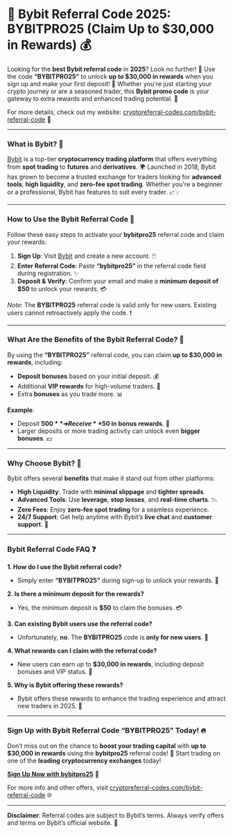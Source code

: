 # 🚀 Bybit Referral Code 2025: **BYBITPRO25** (Claim Up to $30,000 in Rewards) 💰

Looking for the **best Bybit referral code** in **2025**? Look no further! 🎉 Use the code **“BYBITPRO25”** to unlock **up to $30,000 in rewards** when you sign up and make your first deposit! 💸 Whether you're just starting your crypto journey or are a seasoned trader, this **Bybit promo code** is your gateway to extra rewards and enhanced trading potential. 🌟

For more details, check out my website: [cryptoreferral-codes.com/bybit-referral-code](https://cryptoreferral-codes.com/bybit-referral-code/) 🔗

---

### **What is Bybit?** 🤔  
[Bybit](https://partner.bybit.com/b/BYBITPRO25) is a top-tier **cryptocurrency trading platform** that offers everything from **spot trading** to **futures** and **derivatives**. 🌍 Launched in 2018, Bybit has grown to become a trusted exchange for traders looking for **advanced tools**, **high liquidity**, and **zero-fee spot trading**. Whether you're a beginner or a professional, Bybit has features to suit every trader. 📈💡

---

### **How to Use the Bybit Referral Code** 🔑  
Follow these easy steps to activate your **bybitpro25** referral code and claim your rewards:  
1. **Sign Up**: Visit [Bybit](https://partner.bybit.com/b/BYBITPRO25) and create a new account. 🖱️  
2. **Enter Referral Code**: Paste **“bybitpro25”** in the referral code field during registration. ✨  
3. **Deposit & Verify**: Confirm your email and make a **minimum deposit of $50** to unlock your rewards. 💳

*Note*: The **BYBITPRO25** referral code is valid only for new users. Existing users cannot retroactively apply the code. ❗

---

### **What Are the Benefits of the Bybit Referral Code?** 🎁  
By using the **“BYBITPRO25”** referral code, you can claim **up to $30,000 in rewards**, including:  
- **Deposit bonuses** based on your initial deposit. 💰  
- Additional **VIP rewards** for high-volume traders. 🏅  
- Extra **bonuses** as you trade more. 📊

**Example**:  
- Deposit **$500** ➔ Receive **$50 in bonus rewards**. 🎉  
- Larger deposits or more trading activity can unlock even **bigger bonuses**. 💵

---

### **Why Choose Bybit?** 🤩  
Bybit offers several **benefits** that make it stand out from other platforms:  
- **High Liquidity**: Trade with **minimal slippage** and **tighter spreads**.  
- **Advanced Tools**: Use **leverage**, **stop losses**, and **real-time charts**. 📉  
- **Zero Fees**: Enjoy **zero-fee spot trading** for a seamless experience.  
- **24/7 Support**: Get help anytime with Bybit’s **live chat** and **customer support**. 🤝

---

### **Bybit Referral Code FAQ** ❓  

**1. How do I use the Bybit referral code?**  
- Simply enter **“BYBITPRO25”** during sign-up to unlock your rewards. 🎉

**2. Is there a minimum deposit for the rewards?**  
- Yes, the minimum deposit is **$50** to claim the bonuses. 💳

**3. Can existing Bybit users use the referral code?**  
- Unfortunately, **no**. The **BYBITPRO25** code is **only for new users**. 🚫

**4. What rewards can I claim with the referral code?**  
- New users can earn up to **$30,000 in rewards**, including deposit bonuses and VIP status. 💸

**5. Why is Bybit offering these rewards?**  
- Bybit offers these rewards to enhance the trading experience and attract new traders in 2025. 🚀

---

### **Sign Up with Bybit Referral Code “BYBITPRO25” Today!** 🔥  
Don’t miss out on the chance to **boost your trading capital** with **up to $30,000 in rewards** using the **bybitpro25** referral code! 🎯 Start trading on one of the **leading cryptocurrency exchanges** today!

[**Sign Up Now with bybitpro25**](https://partner.bybit.com/b/BYBITPRO25) 🚀

For more info and other offers, visit [cryptoreferral-codes.com/bybit-referral-code](https://cryptoreferral-codes.com/bybit-referral-code/) 🌐

---  
**Disclaimer**: Referral codes are subject to Bybit’s terms. Always verify offers and terms on Bybit’s official website. 📜
